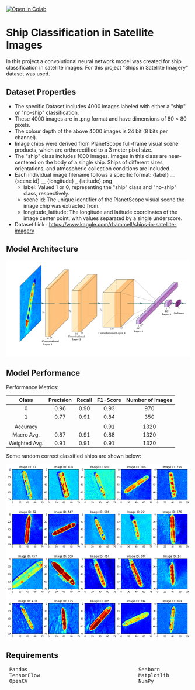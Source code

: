 [![Open In Colab](https://colab.research.google.com/assets/colab-badge.svg)](https://colab.research.google.com/github/JasonManesis/Ship-Classification-in-Satellite-Images/blob/main/Ship_Classification_in_Satellite_Images_Keras.ipynb#scrollTo=SwLXYFgmBUWD)
# Ship Classification in Satellite Images
In this project a convolutional neural network model was created for ship classification in satellite images. 
For this project "Ships in Satellite Imagery" dataset was used.

## Dataset Properties

 * The specific Dataset includes 4000 images labeled with either a "ship" or "no-ship" classification.
 * These 4000 images are in .png format and have dimensions of 80 × 80 pixels. 
 * The colour depth of the above 4000 images is 24 bit (8 bits per channel).
 * Image chips were derived from PlanetScope full-frame visual scene products, which are orthorectified to a 3 meter pixel size.
 * The "ship" class includes 1000 images. Images in this class are near-centered on the body of a single ship. Ships of different sizes, orientations, and atmospheric collection conditions are included.
 * Each individual image filename follows a specific format: {label} __ {scene id} __ {longitude} _ {latitude}.png
   * label: Valued 1 or 0, representing the "ship" class and "no-ship" class, respectively.
   * scene id: The unique identifier of the PlanetScope visual scene the image chip was extracted from. 
   * longitude_latitude: The longitude and latitude coordinates of the image center point, with values separated by a single underscore.
* Dataset Link : https://www.kaggle.com/rhammell/ships-in-satellite-imagery 

## Model Architecture
![](/model_architecture.png)

## Model Performance
 
 Performance Metrics:
 
| Class        | Precision | Recall | F1-Score  | Number of Images|
|:------------:|:---------:|:------:|:---------:|:---------------:|
| 0            |0.96       | 0.90   |0.93       |   970           |
| 1            | 0.77      | 0.91   |0.84       |   350           |
|              |           |        |           |                 |
| Accuracy     |           |        |0.91       |   1320          |
| Macro Avg.   | 0.87      |0.91    |0.88       |   1320          |
| Weighted Avg.| 0.91      |0.91    |0.91       |   1320          | 
 
Some random correct classified ships are shown below:

![](/Project_Image.png)

## Requirements

<pre>
 Pandas                                    Seaborn                              Keras                      
 TensorFlow                                Matplotlib                           scikit-learn        
 OpenCV                                    NumPy                                
</pre> 
